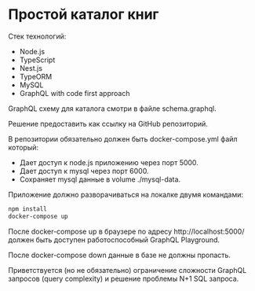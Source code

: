 # Простой каталог книг

Стек технологий:

* Node.js
* TypeScript
* Nest.js
* TypeORM
* MySQL
* GraphQL with code first approach

GraphQL схему для каталога смотри в файле schema.graphql.

Решение предоставить как ссылку на GitHub репозиторий.

В репозитории обязательно должен быть docker-compose.yml файл который:

* Дает доступ к node.js приложению через порт 5000.
* Дает доступ к mysql через порт 6000.
* Сохраняет mysql данные в volume ./mysql-data.

Приложение должно разворачиваться на локалке двумя командами:

```bash
npm install
docker-compose up
```

После docker-compose up в браузере по адресу http://localhost:5000/ должен быть доступен работоспособный GraphQL Playground.

После docker-compose down данные в базе не должны пропасть.

Приветствуется (но не обязательно) ограничение сложности GraphQL запросов (query complexity) и решение проблемы N+1 SQL запроса.
